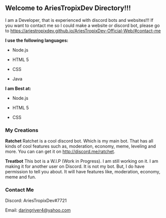 ## Welcome to AriesTropixDev Directory!!!

I am a Developer, that is experienced with discord bots and websites!!! If you want to contact me so I could make a website or discord bot, please go to
<https://ariestropixdev.github.io/AriesTropixDev-Official-Web/#contact-me>

**I use the following languages:**

* Node.js

* HTML 5

* CSS

* Java

**I am Best at:**

* Node.js

* HTML 5

* CSS


### My Creations

**Ratchet**
Ratchet is a cool discord bot. Which is my main bot. That has all kinds of cool features such as,
moderation, economy, meme, leveling and more. You can can get it on <http://discord.me/ratchet>.

**Treatbot**
This bot is a W.I.P (Work in Progress). I am still working on it. I am making it for another user
on Discord. It is not my bot. But, I do have permission to tell you about. It will have features like,
moderation, economy, meme and fun.

### Contact Me 
Discord: AriesTropixDev#7721
 
Email: <daringriver4@yahoo.com>
